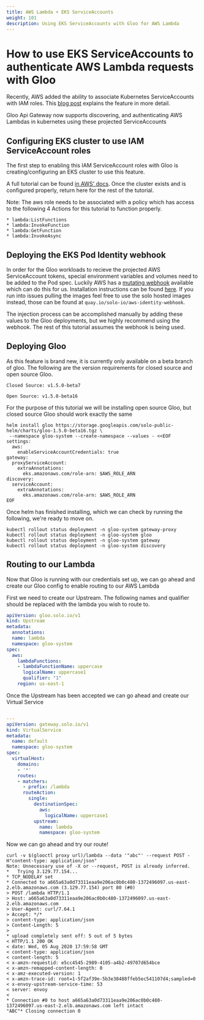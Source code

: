 ```yaml
---
title: AWS Lambda + EKS ServiceAccounts
weight: 101
description: Using EKS ServiceAccounts with Gloo for AWS Lambda
---
```


# How to use EKS ServiceAccounts to authenticate AWS Lambda requests with Gloo

Recently, AWS added the ability to associate Kubernetes ServiceAccounts with IAM roles.
This [blog post](https://aws.amazon.com/blogs/opensource/introducing-fine-grained-iam-roles-service-accounts/) 
explains the feature in more detail.

Gloo Api Gateway now supports discovering, and authenticating AWS Lambdas in kubernetes using 
these projected ServiceAccounts

## Configuring EKS cluster to use IAM ServiceAccount roles

The first step to enabling this IAM ServiceAccount roles with Gloo is creating/configuring an EKS
cluster to use this feature.

A full tutorial can be found [in AWS' docs](https://docs.aws.amazon.com/eks/latest/userguide/enable-iam-roles-for-service-accounts.html).
Once the cluster exists and is configured properly, return here for the rest of the tutorial.

Note: The aws role needs to be associated with a policy which has access to the following 4
Actions for this tutorial to function properly.

    * lambda:ListFunctions
    * lambda:InvokeFunction
    * lambda:GetFunction
    * lambda:InvokeAsync

## Deploying the EKS Pod Identity webhook

In order for the Gloo workloads to recieve the projected AWS ServiceAccount tokens, special environment
variables and volumes need to be added to the Pod spec. Luckily AWS has a [mutating webhook](https://github.com/aws/amazon-eks-pod-identity-webhook) 
available which can do this for us. Installation instructions can be found [here](https://github.com/aws/amazon-eks-pod-identity-webhook).
If you run into issues pulling the images feel free to use the solo hosted images instead, those can be found
at `quay.io/solo-io/aws-identity-webhook`.

The injection process can be accomplished manually by adding these values to the Gloo deployments, but
we highly recommend using the webhook. The rest of this tutorial assumes the webhook is being used.

## Deploying Gloo

As this feature is brand new, it is currently only available on a beta branch of gloo. The following 
are the version requirements for closed source and open source Gloo.

    Closed Source: v1.5.0-beta7
    
    Open Source: v1.5.0-beta16

For the purpose of this tutorial we will be installing open source Gloo, but closed source Gloo 
should work exactly the same

```shell script
helm install gloo https://storage.googleapis.com/solo-public-helm/charts/gloo-1.5.0-beta16.tgz \
 --namespace gloo-system --create-namespace --values - <<EOF
settings:
  aws:
    enableServiceAccountCredentials: true
gateway:
  proxyServiceAccount:
    extraAnnotations:
      eks.amazonaws.com/role-arn: $AWS_ROLE_ARN
discovery:
  serviceAccount:
    extraAnnotations:
      eks.amazonaws.com/role-arn: $AWS_ROLE_ARN
EOF
```

Once helm has finished installing, which we can check by running the following, we're ready to move on.
```shell script
kubectl rollout status deployment -n gloo-system gateway-proxy
kubectl rollout status deployment -n gloo-system gloo
kubectl rollout status deployment -n gloo-system gateway
kubectl rollout status deployment -n gloo-system discovery
```


## Routing to our Lambda

Now that Gloo is running with our credentials set up, we can go ahead and create our Gloo config to 
enable routing to our AWS Lambda

First we need to create our Upstream. The following names and qualifier should be replaced with the lambda
you wish to route to.
```yaml
apiVersion: gloo.solo.io/v1
kind: Upstream
metadata:
  annotations:
  name: lambda
  namespace: gloo-system
spec:
  aws:
    lambdaFunctions:
    - lambdaFunctionName: uppercase
      logicalName: uppercase1
      qualifier: "1"
    region: us-east-1
```

Once the Upstream has been accepted we can go ahead and create our Virtual Service
```yaml

---
apiVersion: gateway.solo.io/v1
kind: VirtualService
metadata:
  name: default
  namespace: gloo-system
spec:
  virtualHost:
    domains:
    - '*'
    routes:
    - matchers:
      - prefix: /lambda
      routeAction:
        single:
          destinationSpec:
            aws:
              logicalName: uppercase1
          upstream:
            name: lambda
            namespace: gloo-system
```

Now we can go ahead and try our route!
```shell script
curl -v $(glooctl proxy url)/lambda --data '"abc"' --request POST -H"content-type: application/json"
Note: Unnecessary use of -X or --request, POST is already inferred.
*   Trying 3.129.77.154...
* TCP_NODELAY set
* Connected to a665a63a0d73311eaa9e206ac0b0c480-1372496097.us-east-2.elb.amazonaws.com (3.129.77.154) port 80 (#0)
> POST /lambda HTTP/1.1
> Host: a665a63a0d73311eaa9e206ac0b0c480-1372496097.us-east-2.elb.amazonaws.com
> User-Agent: curl/7.64.1
> Accept: */*
> content-type: application/json
> Content-Length: 5
>
* upload completely sent off: 5 out of 5 bytes
< HTTP/1.1 200 OK
< date: Wed, 05 Aug 2020 17:59:58 GMT
< content-type: application/json
< content-length: 5
< x-amzn-requestid: e5cc4545-2989-4105-a4b2-49707d654bce
< x-amzn-remapped-content-length: 0
< x-amz-executed-version: 1
< x-amzn-trace-id: root=1-5f2af39e-5b3e38488ffeb5ec541107d4;sampled=0
< x-envoy-upstream-service-time: 53
< server: envoy
<
* Connection #0 to host a665a63a0d73311eaa9e206ac0b0c480-1372496097.us-east-2.elb.amazonaws.com left intact
"ABC"* Closing connection 0
```


